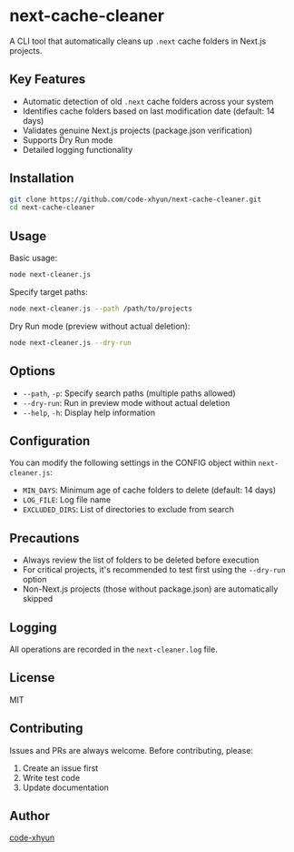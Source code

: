 # next-cache-cleaner

A CLI tool that automatically cleans up `.next` cache folders in Next.js projects.

## Key Features

- Automatic detection of old `.next` cache folders across your system
- Identifies cache folders based on last modification date (default: 14 days)
- Validates genuine Next.js projects (package.json verification)
- Supports Dry Run mode
- Detailed logging functionality

## Installation

```bash
git clone https://github.com/code-xhyun/next-cache-cleaner.git
cd next-cache-cleaner

```

## Usage

Basic usage:
```bash
node next-cleaner.js
```

Specify target paths:
```bash
node next-cleaner.js --path /path/to/projects
```

Dry Run mode (preview without actual deletion):
```bash
node next-cleaner.js --dry-run
```

## Options

- `--path`, `-p`: Specify search paths (multiple paths allowed)
- `--dry-run`: Run in preview mode without actual deletion
- `--help`, `-h`: Display help information

## Configuration

You can modify the following settings in the CONFIG object within `next-cleaner.js`:

- `MIN_DAYS`: Minimum age of cache folders to delete (default: 14 days)
- `LOG_FILE`: Log file name
- `EXCLUDED_DIRS`: List of directories to exclude from search

## Precautions

- Always review the list of folders to be deleted before execution
- For critical projects, it's recommended to test first using the `--dry-run` option
- Non-Next.js projects (those without package.json) are automatically skipped

## Logging

All operations are recorded in the `next-cleaner.log` file.

## License

MIT

## Contributing

Issues and PRs are always welcome. Before contributing, please:

1. Create an issue first
2. Write test code
3. Update documentation

## Author

[code-xhyun](https://github.com/code-xhyun)
